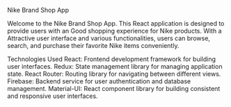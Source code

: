 Nike Brand Shop App

Welcome to the Nike Brand Shop App. This React application is designed to provide users with an Good shopping experience for Nike products. With a Attractive user interface and various functionalities, users can browse, search, and purchase their favorite Nike items conveniently.


Technologies Used
React: Frontend development framework for building user interfaces.
Redux: State management library for managing application state.
React Router: Routing library for navigating between different views.
Firebase: Backend service for user authentication and database management.
Material-UI: React component library for building consistent and responsive user interfaces.
